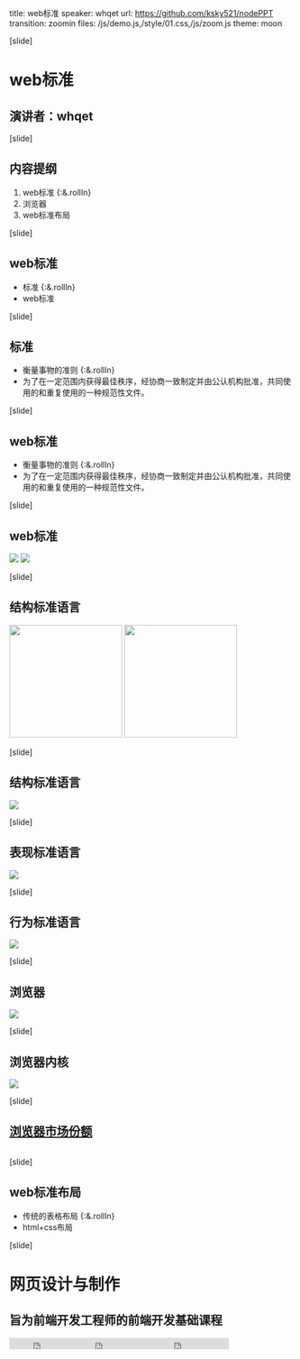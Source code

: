 title: web标准
speaker: whqet
url: https://github.com/ksky521/nodePPT
transition: zoomin
files: /js/demo.js,/style/01.css,/js/zoom.js
theme: moon

[slide]

# web标准
## 演讲者：whqet

[slide]

## 内容提纲
1. web标准 {:&.rollIn}
2. 浏览器
3. web标准布局


[slide]
## web标准  
- 标准 {:&.rollIn}
- web标准


[slide]
## 标准
- 衡量事物的准则 {:&.rollIn}
- 为了在一定范围内获得最佳秩序，经协商一致制定并由公认机构批准，共同使用的和重复使用的一种规范性文件。

[slide]
## web标准
- 衡量事物的准则 {:&.rollIn}
- 为了在一定范围内获得最佳秩序，经协商一致制定并由公认机构批准，共同使用的和重复使用的一种规范性文件。

[slide]
## web标准 
 <img src="/img/02/service_web_standards.png">
 <img src="/img/02/html5_css_javascript.png">

[slide]
## 结构标准语言
 <img src="/img/02/HTML5_Logo_512.png" style="height: 200px;">
 <img src="/img/02/HTML5_sticker.png" style="height: 200px;">

[slide]
## 结构标准语言
 <img src="/img/02/html-words-hyper-text-markup-language-their-acronym-spelled-out-colorful-cubes-crossword-puzzle-style-43453449.jpg">

[slide]
## 表现标准语言
 <img src="/img/02/css3-web-design-examples.jpg">

[slide]
## 行为标准语言
 <img src="/img/02/javascript-logo-png.png">

[slide]
## 浏览器
 <img src="/img/02/web-browsers.jpg" >

[slide]
## 浏览器内核
 <img src="/img/02/kernel.jpg"/>

 [slide]
## [浏览器市场份额](http://tongji.baidu.com/data/browser/)
 <img src="/img/02/browserData.png" alt="">

 [slide]
## web标准布局
- 传统的表格布局 {:&.rollIn}
- html+css布局

 [slide]

# 网页设计与制作
## 旨为前端开发工程师的前端开发基础课程
<small style="vertical-align:middle;display:inline-block"><iframe src="https://ghbtns.com/github-btn.html?user=zptcsoft&repo=zptcsoft.github.io&type=star&count=true" allowtransparency="true" frameborder="0" scrolling="0" width="100" height="20" style="width:110px;height:20px;  background-color: transparent;"></iframe><iframe src="http://ghbtns.com/github-btn.html?user=zptcsoft&repo=zptcsoft.github.io&type=fork&count=true" allowtransparency="true" frameborder="0" scrolling="0" width="100" height="20" style="width:110px;height:20px;  background-color: transparent;"></iframe><iframe src="http://ghbtns.com/github-btn.html?user=zptcsoft&repo=zptcsoft.github.io&type=follow&count=false" allowtransparency="true" frameborder="0" scrolling="0" width="170" height="20" style="width:170px;height:20px;  background-color: transparent;"></iframe></small>

